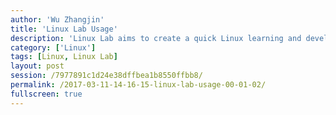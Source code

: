 ```yaml
---
author: 'Wu Zhangjin'
title: 'Linux Lab Usage'
description: 'Linux Lab aims to create a quick Linux learning and development environment, this video demonstrates how to use it!'
category: ['Linux']
tags: [Linux, Linux Lab]
layout: post
session: /7977891c1d24e38dffbea1b8550ffbb8/
permalink: /2017-03-11-14-16-15-linux-lab-usage-00-01-02/
fullscreen: true
---
```

